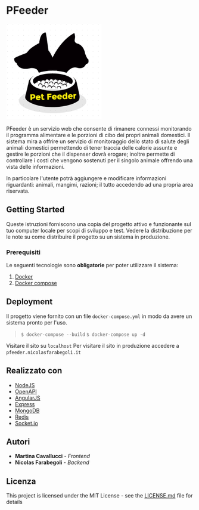 # PFeeder

![image](./logo.png)

PFeeder è un servizio web che consente di rimanere connessi monitorando il programma alimentare e le porzioni di cibo dei propri animali domestici.
Il sistema mira a offrire un servizio di monitoraggio dello stato di salute degli animali domestici permettendo di tener traccia delle calorie assunte e gestire le porzioni che il dispenser dovrà erogare; inoltre permette di controllare i costi che vengono sostenuti per il singolo animale offrendo una vista delle informazioni.

In particolare l'utente potrà aggiungere e modificare informazioni riguardanti: animali, mangimi, razioni; il tutto accedendo ad una propria area riservata.

## Getting Started

Queste istruzioni forniscono una copia del progetto attivo e funzionante sul tuo computer locale per scopi di sviluppo e test. Vedere la distribuzione per le note su come distribuire il progetto su un sistema in produzione.

### Prerequisiti

Le seguenti tecnologie sono **obligatorie** per poter utilizzare il sistema:

1. [Docker](https://www.docker.com/)
2. [Docker compose](https://github.com/docker/compose)

## Deployment

Il progetto viene fornito con un file `docker-compose.yml` in modo da avere un sistema pronto per l'uso.

> `$ docker-compose --build`
> `$ docker-compose up -d`

Visitare il sito su `localhost`
Per visitare il sito in produzione accedere a `pfeeder.nicolasfarabegoli.it`

## Realizzato con

* [NodeJS]()
* [OpenAPI]()
* [AngularJS]()
* [Express]()
* [MongoDB]()
* [Redis]()
* [Socket.io]()

## Autori

* **Martina Cavallucci** - *Frontend*
* **Nicolas Farabegoli** - *Backend*

## Licenza

This project is licensed under the MIT License - see the [LICENSE.md](LICENSE.md) file for details

